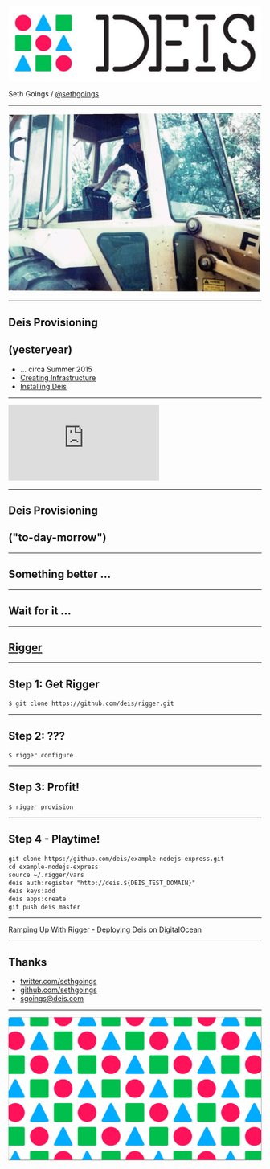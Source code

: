 <img src="/assets/img/DeisLogo.png" class="stretched" style="border:none;background:none;box-shadow:0 0 0"/>

Seth Goings / [@sethgoings](http://twitter.com/sethgoings)

---

<img src="/assets/img/people/sgoings/sgoings-backhoe.jpg" class="stretched" style="border:none;background:none;"/>

---

## Deis Provisioning
## (yesteryear)

* ... circa Summer 2015
* [Creating Infrastructure](http://docs.deis.io/en/v1.9.1/installing_deis/digitalocean/)
* [Installing Deis](http://docs.deis.io/en/v1.9.1/installing_deis/install-platform/)

---

<iframe data-autoplay class="stretch" src="https://www.youtube.com/embed/d9OzjhAS-5Q" frameborder="0" allowfullscreen></iframe>

---

## Deis Provisioning
## ("to-day-morrow")

---

## Something better ...

---

## Wait for it ...

---

## [Rigger](https://github.com/deis/rigger)

---

## Step 1: Get Rigger

```
$ git clone https://github.com/deis/rigger.git
```

---

## Step 2: ???

```
$ rigger configure
```

---

## Step 3: Profit!

```
$ rigger provision
```

---

## Step 4 - Playtime!

```
git clone https://github.com/deis/example-nodejs-express.git
cd example-nodejs-express
source ~/.rigger/vars
deis auth:register "http://deis.${DEIS_TEST_DOMAIN}"
deis keys:add
deis apps:create
git push deis master
```

---

[Ramping Up With Rigger - Deploying Deis on DigitalOcean](https://www.digitalocean.com/community/tutorials/ramping-up-with-rigger-deploying-deis-on-digitalocean)

---

## Thanks

* [twitter.com/sethgoings](http://twitter.com/sethgoings)
* [github.com/sethgoings](http://github.com/sethgoings)
* sgoings@deis.com

---

![DeisBackground](/assets/img/DeisBackground.jpg)
